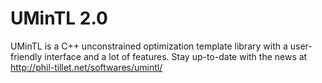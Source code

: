 UMinTL 2.0
======

UMinTL is a C++ unconstrained optimization template library with a
user-friendly interface and a lot of features. Stay up-to-date with the news
at http://phil-tillet.net/softwares/umintl/
